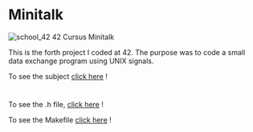 # Minitalk
![school_42](https://user-images.githubusercontent.com/94384240/171533800-b1fa7318-f18e-44ba-a03f-69bb45900098.jpeg)
42 Cursus Minitalk

This is the forth project I coded at 42. The purpose was to code a small data exchange program
using UNIX signals.

To see the subject [click here](https://github.com/jlebre/minitalk/blob/main/minitalk.pdf) !

#

To see the .h file, [click here](https://github.com/jlebre/minitalk/blob/main/minitalk.h) !

To see the Makefile [click here](https://github.com/jlebre/minitalk/blob/main/Makefile) !

#
